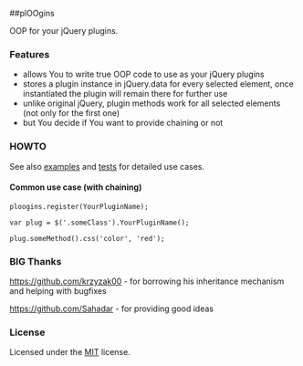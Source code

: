 ##plOOgins

OOP for your jQuery plugins.

### Features

- allows You to write true OOP code to use as your jQuery plugins
- stores a plugin instance in jQuery.data for every selected element, once instantiated the plugin will remain there for further use
- unlike original jQuery, plugin methods work for all selected elements (not only for the first one)
- but You decide if You want to provide chaining or not

### HOWTO

See also [examples](https://github.com/op1ekun/plOOgins/tree/master/examples) and [tests](https://github.com/op1ekun/plOOgins/tree/master/t) for detailed use cases.

#### Common use case (with chaining)

    ploogins.register(YourPluginName);
    
    var plug = $('.someClass').YourPluginName();
    
    plug.someMethod().css('color', 'red');
    
    
### BIG Thanks

https://github.com/krzyzak00 - for borrowing his inheritance mechanism and helping with bugfixes

https://github.com/Sahadar - for providing good ideas

### License

Licensed under the [MIT](https://github.com/op1ekun/plOOgins/blob/master/LICENSE.md) license.

    
